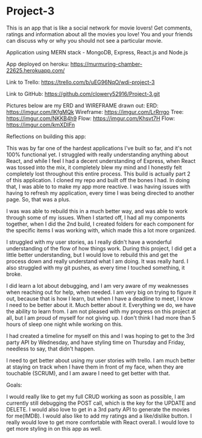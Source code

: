 # Project-3

This is an app that is like a social network for movie lovers! Get comments, ratings and information about all the movies
you love! You and your friends can discuss why or why you should not see a particular movie.

Application using MERN stack - MongoDB, Express, React.js and Node.js

App deployed on heroku: https://murmuring-chamber-22625.herokuapp.com/

Link to Trello: <https://trello.com/b/uEG96NqO/wdi-project-3>

Link to GitHub: <https://github.com/clowery52916/Project-3.git>

Pictures below are my ERD and WIREFRAME drawn out:
ERD: <https://imgur.com/lKfgMQk>
Wireframe: <https://imgur.com/LrRrrgo>
Tree: <https://imgur.com/NKKB4h9>
Flow: <https://imgur.com/Khsvt7H>
Flow: <https://imgur.com/kmXDIFn>

Reflections on building this app:

This was by far one of the hardest applications I've built so far, and it's not 100% functional yet. I struggled with really
understanding anything about React, and while I feel I had a decent understanding of Express, when React was tossed into the mix, it
completely blew my mind and I honestly felt completely lost throughout this entire process. This build is actually part 2 of this
application. I cloned my repo and built off the bones I had. In doing that, I was able to to make my app more reactive. I was having issues with having to refresh my application, every time I was being directed to another page. So, that was a plus.

I was was able to rebuild this in a much better way, and was able to work through some of my issues. When I started off, I had all my components together, when I did the 2nd build, I created folders for each component for the specific items I was working with, which made this a lot more organized.

I struggled with my user stories, as I really didn't have a wonderful understanding of the flow of how things work. During this
project, I did get a little better understanding, but I would love  to rebuild this and get the process down and really understand what I am doing. It was really hard. I also struggled with my git pushes, as every time I touched something, it broke.

I did learn a lot about debugging, and I am very aware of my weaknesses when reaching out for help, when needed. I am very big on trying to figure it out, because that is how I learn, but when I have a deadline to meet, I know I need to be better about it. Much better about it. Everything we do, we have the ability to learn from. I am not pleased with my progress on this project at all, but I am proud of myself for not giving up. I don't think I had more than 5 hours of sleep one night while working on this.

I had created a timeline for myself on this and I was hoping to get to the 3rd party API by Wednesday, and have styling time on Thursday and Friday, needless to say, that didn't happen.

I need to get better about using my user stories with trello. I am much better at staying on track when I have them in front of my face, when they are touchable (SCRUM), and I am aware I need to get better with that.

Goals:

I would really like to get my full CRUD working as soon as possible, I am currently still debugging the POST call, which is the key for the UPDATE and DELETE. I would also love to get in a 3rd party API to generate the movies for me(IMDB). I would also like to add my ratings and a like/dislike button. I really would love to get more comfortable with React overall. I would love to get more styling in on this app as well.
